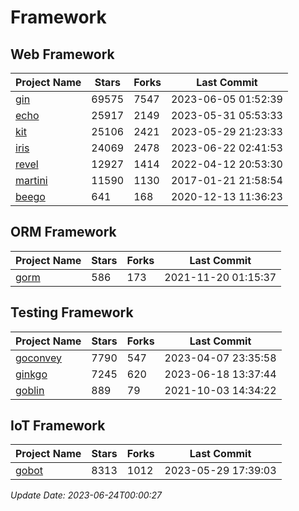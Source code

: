 # Framework

## Web Framework
| Project Name | Stars | Forks | Last Commit |
| ------------ | ----- | ----- | ----------- |
| [gin](https://github.com/gin-gonic/gin) | 69575 | 7547 | 2023-06-05 01:52:39 |
| [echo](https://github.com/labstack/echo) | 25917 | 2149 | 2023-05-31 05:53:33 |
| [kit](https://github.com/go-kit/kit) | 25106 | 2421 | 2023-05-29 21:23:33 |
| [iris](https://github.com/kataras/iris) | 24069 | 2478 | 2023-06-22 02:41:53 |
| [revel](https://github.com/revel/revel) | 12927 | 1414 | 2022-04-12 20:53:30 |
| [martini](https://github.com/go-martini/martini) | 11590 | 1130 | 2017-01-21 21:58:54 |
| [beego](https://github.com/astaxie/beego) | 641 | 168 | 2020-12-13 11:36:23 |

## ORM Framework
| Project Name | Stars | Forks | Last Commit |
| ------------ | ----- | ----- | ----------- |
| [gorm](https://github.com/jinzhu/gorm) | 586 | 173 | 2021-11-20 01:15:37 |

## Testing Framework
| Project Name | Stars | Forks | Last Commit |
| ------------ | ----- | ----- | ----------- |
| [goconvey](https://github.com/smartystreets/goconvey) | 7790 | 547 | 2023-04-07 23:35:58 |
| [ginkgo](https://github.com/onsi/ginkgo) | 7245 | 620 | 2023-06-18 13:37:44 |
| [goblin](https://github.com/franela/goblin) | 889 | 79 | 2021-10-03 14:34:22 |

## IoT Framework
| Project Name | Stars | Forks | Last Commit |
| ------------ | ----- | ----- | ----------- |
| [gobot](https://github.com/hybridgroup/gobot) | 8313 | 1012 | 2023-05-29 17:39:03 |

*Update Date: 2023-06-24T00:00:27*